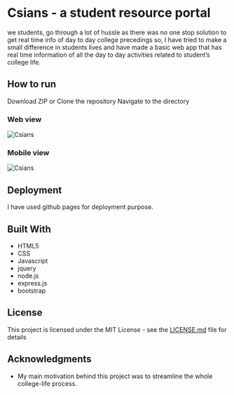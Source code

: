 # Csians - a student resource portal

we students, go through a lot of hussle as there was no one stop solution to get real time info
of day to day college precedings so, I have tried to make a small difference in students lives 
and have made a basic web app that has real time information of all the day to day activities 
related to student’s college life.

## How to run

Download ZIP or Clone the repository
Navigate to the directory

### Web view
![Csians](https://user-images.githubusercontent.com/30342542/57199524-92813280-6f9d-11e9-8544-f5cfd75c3830.png)

### Mobile view
![Csians](https://user-images.githubusercontent.com/30342542/57199649-15ef5380-6f9f-11e9-9fa2-51b191da35e4.gif)


## Deployment

I have used github pages for deployment purpose.

## Built With

* HTML5
* CSS
* Javascript
* jquery
* node.js
* express.js
* bootstrap


## License

This project is licensed under the MIT License - see the [LICENSE.md](LICENSE.md) file for details

## Acknowledgments

* My main motivation behind this project was to streamline the whole college-life process.
